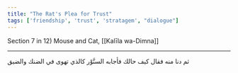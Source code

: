 ```yaml
---
title: "The Rat's Plea for Trust"
tags: ['friendship', 'trust', 'stratagem', "dialogue"]
---
```


 Section 7 in 12) Mouse and Cat, [[Kalīla wa-Dimna]]

---
ثم دنا منه فقال كيف حالك فأجابه السنَّوْر كالذي تهوى في الضنك والضيق

